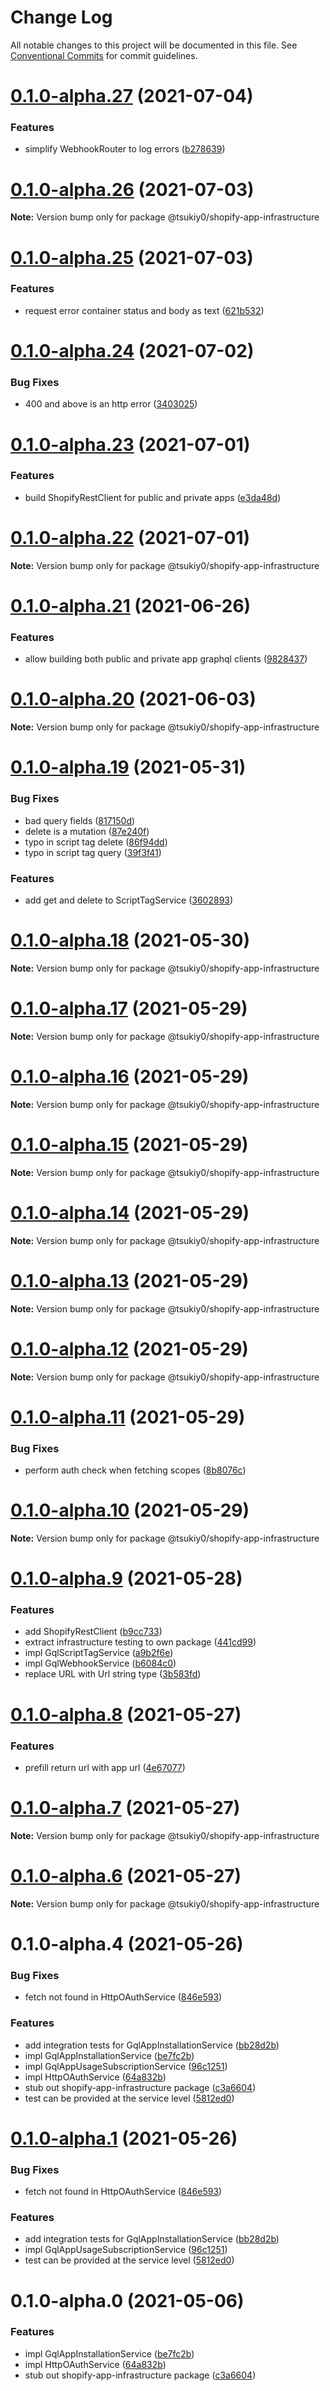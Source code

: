 # Change Log

All notable changes to this project will be documented in this file.
See [Conventional Commits](https://conventionalcommits.org) for commit guidelines.

# [0.1.0-alpha.27](https://github.com/tsukiy0-org/shopify/compare/v0.1.0-alpha.26...v0.1.0-alpha.27) (2021-07-04)


### Features

* simplify WebhookRouter to log errors ([b278639](https://github.com/tsukiy0-org/shopify/commit/b27863905ce696d66b3424633f7d604c9408846c))





# [0.1.0-alpha.26](https://github.com/tsukiy0-org/shopify/compare/v0.1.0-alpha.25...v0.1.0-alpha.26) (2021-07-03)

**Note:** Version bump only for package @tsukiy0/shopify-app-infrastructure





# [0.1.0-alpha.25](https://github.com/tsukiy0-org/shopify/compare/v0.1.0-alpha.24...v0.1.0-alpha.25) (2021-07-03)


### Features

* request error container status and body as text ([621b532](https://github.com/tsukiy0-org/shopify/commit/621b53280a30cd44ed4ea1e94013477055f9aa8b))





# [0.1.0-alpha.24](https://github.com/tsukiy0-org/shopify/compare/v0.1.0-alpha.23...v0.1.0-alpha.24) (2021-07-02)


### Bug Fixes

* 400 and above is an http error ([3403025](https://github.com/tsukiy0-org/shopify/commit/3403025f3c4a629d0abbfab1833ccf5baa8a3523))





# [0.1.0-alpha.23](https://github.com/tsukiy0-org/shopify/compare/v0.1.0-alpha.22...v0.1.0-alpha.23) (2021-07-01)


### Features

* build ShopifyRestClient for public and private apps ([e3da48d](https://github.com/tsukiy0-org/shopify/commit/e3da48d2d7b01cb7832f90cab16a877b0a1ddb77))





# [0.1.0-alpha.22](https://github.com/tsukiy0-org/shopify/compare/v0.1.0-alpha.21...v0.1.0-alpha.22) (2021-07-01)

**Note:** Version bump only for package @tsukiy0/shopify-app-infrastructure





# [0.1.0-alpha.21](https://github.com/tsukiy0-org/shopify/compare/v0.1.0-alpha.20...v0.1.0-alpha.21) (2021-06-26)


### Features

* allow building both public and private app graphql clients ([9828437](https://github.com/tsukiy0-org/shopify/commit/9828437655aebe6c34995b8bbed4abf152778e61))





# [0.1.0-alpha.20](https://github.com/tsukiy0-org/shopify/compare/v0.1.0-alpha.19...v0.1.0-alpha.20) (2021-06-03)

**Note:** Version bump only for package @tsukiy0/shopify-app-infrastructure





# [0.1.0-alpha.19](https://github.com/tsukiy0-org/shopify/compare/v0.1.0-alpha.18...v0.1.0-alpha.19) (2021-05-31)


### Bug Fixes

* bad query fields ([817150d](https://github.com/tsukiy0-org/shopify/commit/817150d909226fa036563735c8558c88e78b4376))
* delete is a mutation ([87e240f](https://github.com/tsukiy0-org/shopify/commit/87e240ff84d01cb2a99bb81e58756918bde36990))
* typo in script tag delete ([86f94dd](https://github.com/tsukiy0-org/shopify/commit/86f94dd5c898082a3ae5457527065f8ffb15eb7e))
* typo in script tag query ([39f3f41](https://github.com/tsukiy0-org/shopify/commit/39f3f41ec6c4ff72e3400ce6114fcdce20606b1e))


### Features

* add get and delete to ScriptTagService ([3602893](https://github.com/tsukiy0-org/shopify/commit/3602893785336fa3f7b7e5d3f4e002beef2eb5eb))





# [0.1.0-alpha.18](https://github.com/tsukiy0-org/shopify/compare/v0.1.0-alpha.17...v0.1.0-alpha.18) (2021-05-30)

**Note:** Version bump only for package @tsukiy0/shopify-app-infrastructure





# [0.1.0-alpha.17](https://github.com/tsukiy0-org/shopify/compare/v0.1.0-alpha.16...v0.1.0-alpha.17) (2021-05-29)

**Note:** Version bump only for package @tsukiy0/shopify-app-infrastructure





# [0.1.0-alpha.16](https://github.com/tsukiy0-org/shopify/compare/v0.1.0-alpha.15...v0.1.0-alpha.16) (2021-05-29)

**Note:** Version bump only for package @tsukiy0/shopify-app-infrastructure





# [0.1.0-alpha.15](https://github.com/tsukiy0-org/shopify/compare/v0.1.0-alpha.14...v0.1.0-alpha.15) (2021-05-29)

**Note:** Version bump only for package @tsukiy0/shopify-app-infrastructure





# [0.1.0-alpha.14](https://github.com/tsukiy0-org/shopify/compare/v0.1.0-alpha.13...v0.1.0-alpha.14) (2021-05-29)

**Note:** Version bump only for package @tsukiy0/shopify-app-infrastructure





# [0.1.0-alpha.13](https://github.com/tsukiy0-org/shopify/compare/v0.1.0-alpha.12...v0.1.0-alpha.13) (2021-05-29)

**Note:** Version bump only for package @tsukiy0/shopify-app-infrastructure





# [0.1.0-alpha.12](https://github.com/tsukiy0-org/shopify/compare/v0.1.0-alpha.11...v0.1.0-alpha.12) (2021-05-29)

**Note:** Version bump only for package @tsukiy0/shopify-app-infrastructure





# [0.1.0-alpha.11](https://github.com/tsukiy0-org/shopify/compare/v0.1.0-alpha.10...v0.1.0-alpha.11) (2021-05-29)


### Bug Fixes

* perform auth check when fetching scopes ([8b8076c](https://github.com/tsukiy0-org/shopify/commit/8b8076cfadd567a9b40b4bc40df814611d9b8542))





# [0.1.0-alpha.10](https://github.com/tsukiy0-org/shopify/compare/v0.1.0-alpha.9...v0.1.0-alpha.10) (2021-05-29)

**Note:** Version bump only for package @tsukiy0/shopify-app-infrastructure





# [0.1.0-alpha.9](https://github.com/tsukiy0-org/shopify/compare/v0.1.0-alpha.8...v0.1.0-alpha.9) (2021-05-28)


### Features

* add ShopifyRestClient ([b9cc733](https://github.com/tsukiy0-org/shopify/commit/b9cc7331f7a482c94693150097349e08a482685a))
* extract infrastructure testing to own package ([441cd99](https://github.com/tsukiy0-org/shopify/commit/441cd99f623163ed2d25f87a77c852fdc5bd5f63))
* impl GqlScriptTagService ([a9b2f6e](https://github.com/tsukiy0-org/shopify/commit/a9b2f6e87b09b0098655c6202ab2c4d7d81d6705))
* impl GqlWebhookService ([b6084c0](https://github.com/tsukiy0-org/shopify/commit/b6084c01a4fff6752d7fa8c8302c23c9fe9fa694))
* replace URL with Url string type ([3b583fd](https://github.com/tsukiy0-org/shopify/commit/3b583fdc70639233ac5522006ee74ab4fa3964dc))





# [0.1.0-alpha.8](https://github.com/tsukiy0-org/shopify/compare/v0.1.0-alpha.7...v0.1.0-alpha.8) (2021-05-27)


### Features

* prefill return url with app url ([4e67077](https://github.com/tsukiy0-org/shopify/commit/4e670775eb77f644da5e25bee9a8f81449674393))





# [0.1.0-alpha.7](https://github.com/tsukiy0-org/shopify/compare/v0.1.0-alpha.6...v0.1.0-alpha.7) (2021-05-27)

**Note:** Version bump only for package @tsukiy0/shopify-app-infrastructure





# [0.1.0-alpha.6](https://github.com/tsukiy0-org/shopify/compare/v0.1.0-alpha.5...v0.1.0-alpha.6) (2021-05-27)

**Note:** Version bump only for package @tsukiy0/shopify-app-infrastructure





# 0.1.0-alpha.4 (2021-05-26)


### Bug Fixes

* fetch not found in HttpOAuthService ([846e593](https://github.com/tsukiy0-org/shopify/commit/846e5939e720ba3cfbd04266e3ae2b64e2c85c4e))


### Features

* add integration tests for GqlAppInstallationService ([bb28d2b](https://github.com/tsukiy0-org/shopify/commit/bb28d2bf121c2d1196859421aa9342fa16187bf7))
* impl GqlAppInstallationService ([be7fc2b](https://github.com/tsukiy0-org/shopify/commit/be7fc2b28533a7fad0eab65a5bb3447b3231fc88))
* impl GqlAppUsageSubscriptionService ([96c1251](https://github.com/tsukiy0-org/shopify/commit/96c125195fdc2500638b40077e6e2a6ee80fdc25))
* impl HttpOAuthService ([64a832b](https://github.com/tsukiy0-org/shopify/commit/64a832b4492445208cb6afebda4ac6055b3b5e2b))
* stub out shopify-app-infrastructure package ([c3a6604](https://github.com/tsukiy0-org/shopify/commit/c3a6604c64e65ed74cdaa17ab8fb66e92dda1409))
* test can be provided at the service level ([5812ed0](https://github.com/tsukiy0-org/shopify/commit/5812ed0a1e7813daaeccc4d617f39a8fcae11eb3))





# [0.1.0-alpha.1](https://github.com/tsukiy0-org/shopify/compare/@tsukiy0/shopify-app-infrastructure@0.1.0-alpha.0...@tsukiy0/shopify-app-infrastructure@0.1.0-alpha.1) (2021-05-26)


### Bug Fixes

* fetch not found in HttpOAuthService ([846e593](https://github.com/tsukiy0-org/shopify/commit/846e5939e720ba3cfbd04266e3ae2b64e2c85c4e))


### Features

* add integration tests for GqlAppInstallationService ([bb28d2b](https://github.com/tsukiy0-org/shopify/commit/bb28d2bf121c2d1196859421aa9342fa16187bf7))
* impl GqlAppUsageSubscriptionService ([96c1251](https://github.com/tsukiy0-org/shopify/commit/96c125195fdc2500638b40077e6e2a6ee80fdc25))
* test can be provided at the service level ([5812ed0](https://github.com/tsukiy0-org/shopify/commit/5812ed0a1e7813daaeccc4d617f39a8fcae11eb3))





# 0.1.0-alpha.0 (2021-05-06)


### Features

* impl GqlAppInstallationService ([be7fc2b](https://github.com/tsukiy0-org/shopify/commit/be7fc2b28533a7fad0eab65a5bb3447b3231fc88))
* impl HttpOAuthService ([64a832b](https://github.com/tsukiy0-org/shopify/commit/64a832b4492445208cb6afebda4ac6055b3b5e2b))
* stub out shopify-app-infrastructure package ([c3a6604](https://github.com/tsukiy0-org/shopify/commit/c3a6604c64e65ed74cdaa17ab8fb66e92dda1409))
